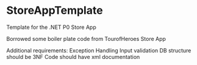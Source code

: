 # StoreAppTemplate
Template for the .NET P0 Store App

Borrowed some boiler plate code from TourofHeroes
Store App

Additional requirements:
Exception Handling
Input validation
DB structure should be 3NF
Code should have xml documentation
